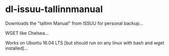 # dl-issuu-tallinnmanual
Downloads the "tallinn Manual" from ISSUU for personal backup...

WGET like Chelsea...

Works on Ubuntu 16.04 LTS [but should run on any linux with bash and wget installed]...

